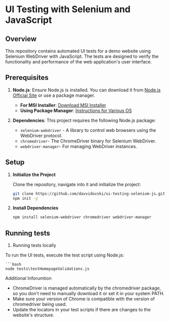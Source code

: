 # UI Testing with Selenium and JavaScript

## Overview

This repository contains automated UI tests for a demo website using Selenium WebDriver with JavaScript. The tests are designed to verify the functionality and performance of the web application's user interface.

## Prerequisites

1. **Node.js**: Ensure Node.js is installed. You can download it from [Node.js Official Site](https://nodejs.org/en/download/) or use a package manager.

   - **For MSI Installer**: [Download MSI Installer](https://nodejs.org/en)
   - **Using Package Manager**: [Instructions for Various OS](https://nodejs.org/en/download/package-manager)

2. **Dependencies**: This project requires the following Node.js package:
   - `selenium-webdriver` - A library to control web browsers using the WebDriver protocol.
   - `chromedriver`- The ChromeDriver binary for Selenium WebDriver.
   - `webdriver-manager`- For managing WebDriver instances.

## Setup

1. **Initialize the Project**

   Clone the repository, navigate into it and initialize the project:

   ```bash
   git clone https://github.com/davvidovski/ui-testing-selenium-js.git
   npm init -y

2. **Install Dependencies**

    ```bash
    npm install selenium-webdriver chromedriver webdriver-manager

## Running tests

1. Running tests locally

To run the UI tests, execute the test script using Node.js:

    ```bash
    node tests\testHomepageValidations.js

Additional Inforumtion

- ChromeDriver is managed automatically by the chromedriver package, so you don't need to manually download it or set it in your system PATH.
- Make sure your version of Chrome is compatible with the version of chromedriver being used.
- Update the locators in your test scripts if there are changes to the website's structure.
